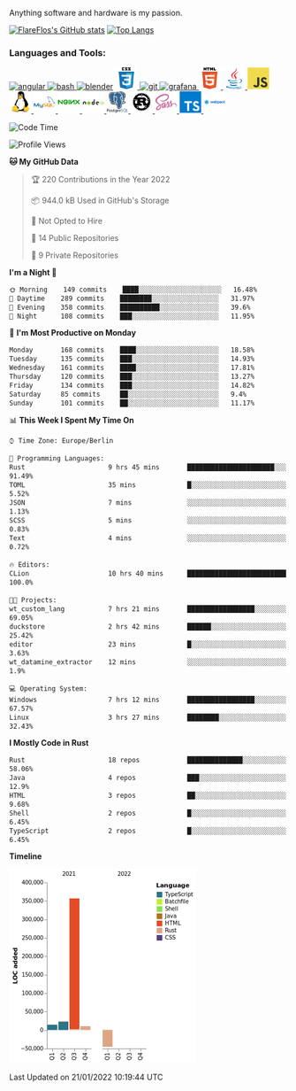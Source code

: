 Anything software and hardware is my passion.

[![FlareFlos's GitHub stats](https://github-readme-stats.vercel.app/api?username=FlareFlo&show_icons=true&theme=github_dark)](https://github.com/FlareFlo/github-readme-stats)
[![Top Langs](https://github-readme-stats.vercel.app/api/top-langs/?username=FlareFlo&langs_count=10&layout=compact&theme=github_dark)](https://github.com/FlareFlo/github-readme-stats)

<h3 align="left">Languages and Tools:</h3>
<div align="left"> 
    <a href="https://angular.io" target="_blank" rel="noreferrer"><img src="https://angular.io/assets/images/logos/angular/angular.svg" alt="angular" width="40" height="40"/> </a> 
    <a href="https://www.gnu.org/software/bash/" target="_blank" rel="noreferrer"> <img src="https://www.vectorlogo.zone/logos/gnu_bash/gnu_bash-icon.svg" alt="bash" width="40" height="40"/> </a> 
    <a href="https://www.blender.org/" target="_blank" rel="noreferrer"> <img src="https://download.blender.org/branding/community/blender_community_badge_white.svg" alt="blender" width="40" height="40"/></a> 
    <a href="https://www.w3schools.com/css/" target="_blank" rel="noreferrer"> <img src="https://raw.githubusercontent.com/devicons/devicon/master/icons/css3/css3-original-wordmark.svg" alt="css3" width="40" height="40"/> </a> 
    <a href="https://git-scm.com/" target="_blank" rel="noreferrer"> <img src="https://www.vectorlogo.zone/logos/git-scm/git-scm-icon.svg" alt="git" width="40" height="40"/> </a> 
    <a href="https://grafana.com" target="_blank" rel="noreferrer"> <img src="https://www.vectorlogo.zone/logos/grafana/grafana-icon.svg" alt="grafana" width="40" height="40"/> </a> 
    <a href="https://www.w3.org/html/" target="_blank" rel="noreferrer"> <img src="https://raw.githubusercontent.com/devicons/devicon/master/icons/html5/html5-original-wordmark.svg" alt="html5" width="40" height="40"/> </a> 
    <a href="https://www.java.com" target="_blank" rel="noreferrer"> <img src="https://raw.githubusercontent.com/devicons/devicon/master/icons/java/java-original.svg" alt="java" width="40" height="40"/> </a> 
    <a href="https://developer.mozilla.org/en-US/docs/Web/JavaScript" target="_blank" rel="noreferrer"> <img src="https://raw.githubusercontent.com/devicons/devicon/master/icons/javascript/javascript-original.svg" alt="javascript" width="40" height="40"/> </a> 
    <a href="https://www.linux.org/" target="_blank" rel="noreferrer"> <img src="https://raw.githubusercontent.com/devicons/devicon/master/icons/linux/linux-original.svg" alt="linux" width="40" height="40"/> </a> 
    <a href="https://www.mysql.com/" target="_blank" rel="noreferrer"> <img src="https://raw.githubusercontent.com/devicons/devicon/master/icons/mysql/mysql-original-wordmark.svg" alt="mysql" width="40" height="40"/> </a> 
    <a href="https://www.nginx.com" target="_blank" rel="noreferrer"> <img src="https://raw.githubusercontent.com/devicons/devicon/master/icons/nginx/nginx-original.svg" alt="nginx" width="40" height="40"/> </a> 
    <a href="https://nodejs.org" target="_blank" rel="noreferrer"> <img src="https://raw.githubusercontent.com/devicons/devicon/master/icons/nodejs/nodejs-original-wordmark.svg" alt="nodejs" width="40" height="40"/> </a> 
    <a href="https://www.postgresql.org" target="_blank" rel="noreferrer"> <img src="https://raw.githubusercontent.com/devicons/devicon/master/icons/postgresql/postgresql-original-wordmark.svg" alt="postgresql" width="40" height="40"/> </a> 
    <a href="https://www.rust-lang.org" target="_blank" rel="noreferrer"> <img src="https://raw.githubusercontent.com/devicons/devicon/master/icons/rust/rust-plain.svg" alt="rust" width="40" height="40"/> </a> 
    <a href="https://sass-lang.com" target="_blank" rel="noreferrer"> <img src="https://raw.githubusercontent.com/devicons/devicon/master/icons/sass/sass-original.svg" alt="sass" width="40" height="40"/> </a> 
    <a href="https://www.typescriptlang.org/" target="_blank" rel="noreferrer"> <img src="https://raw.githubusercontent.com/devicons/devicon/master/icons/typescript/typescript-original.svg" alt="typescript" width="40" height="40"/> </a> 
    <a href="https://webpack.js.org" target="_blank" rel="noreferrer"> <img src="https://raw.githubusercontent.com/devicons/devicon/d00d0969292a6569d45b06d3f350f463a0107b0d/icons/webpack/webpack-original-wordmark.svg" alt="webpack" width="40" height="40"/> </a> 
</div>

<!--START_SECTION:waka-->
![Code Time](http://img.shields.io/badge/Code%20Time-44%20hrs%2050%20mins-blue)

![Profile Views](http://img.shields.io/badge/Profile%20Views-0-blue)

**🐱 My GitHub Data** 

> 🏆 220 Contributions in the Year 2022
 > 
> 📦 944.0 kB Used in GitHub's Storage 
 > 
> 🚫 Not Opted to Hire
 > 
> 📜 14 Public Repositories 
 > 
> 🔑 9 Private Repositories  
 > 
**I'm a Night 🦉** 

```text
🌞 Morning    149 commits    ████░░░░░░░░░░░░░░░░░░░░░   16.48% 
🌆 Daytime    289 commits    ████████░░░░░░░░░░░░░░░░░   31.97% 
🌃 Evening    358 commits    ██████████░░░░░░░░░░░░░░░   39.6% 
🌙 Night      108 commits    ███░░░░░░░░░░░░░░░░░░░░░░   11.95%

```
📅 **I'm Most Productive on Monday** 

```text
Monday       168 commits    ████░░░░░░░░░░░░░░░░░░░░░   18.58% 
Tuesday      135 commits    ███░░░░░░░░░░░░░░░░░░░░░░   14.93% 
Wednesday    161 commits    ████░░░░░░░░░░░░░░░░░░░░░   17.81% 
Thursday     120 commits    ███░░░░░░░░░░░░░░░░░░░░░░   13.27% 
Friday       134 commits    ███░░░░░░░░░░░░░░░░░░░░░░   14.82% 
Saturday     85 commits     ██░░░░░░░░░░░░░░░░░░░░░░░   9.4% 
Sunday       101 commits    ██░░░░░░░░░░░░░░░░░░░░░░░   11.17%

```


📊 **This Week I Spent My Time On** 

```text
⌚︎ Time Zone: Europe/Berlin

💬 Programming Languages: 
Rust                     9 hrs 45 mins       ██████████████████████░░░   91.49% 
TOML                     35 mins             █░░░░░░░░░░░░░░░░░░░░░░░░   5.52% 
JSON                     7 mins              ░░░░░░░░░░░░░░░░░░░░░░░░░   1.13% 
SCSS                     5 mins              ░░░░░░░░░░░░░░░░░░░░░░░░░   0.83% 
Text                     4 mins              ░░░░░░░░░░░░░░░░░░░░░░░░░   0.72%

🔥 Editors: 
CLion                    10 hrs 40 mins      █████████████████████████   100.0%

🐱‍💻 Projects: 
wt_custom_lang           7 hrs 21 mins       █████████████████░░░░░░░░   69.05% 
duckstore                2 hrs 42 mins       ██████░░░░░░░░░░░░░░░░░░░   25.42% 
editor                   23 mins             █░░░░░░░░░░░░░░░░░░░░░░░░   3.63% 
wt_datamine_extractor    12 mins             ░░░░░░░░░░░░░░░░░░░░░░░░░   1.9%

💻 Operating System: 
Windows                  7 hrs 12 mins       █████████████████░░░░░░░░   67.57% 
Linux                    3 hrs 27 mins       ████████░░░░░░░░░░░░░░░░░   32.43%

```

**I Mostly Code in Rust** 

```text
Rust                     18 repos            ██████████████░░░░░░░░░░░   58.06% 
Java                     4 repos             ███░░░░░░░░░░░░░░░░░░░░░░   12.9% 
HTML                     3 repos             ██░░░░░░░░░░░░░░░░░░░░░░░   9.68% 
Shell                    2 repos             █░░░░░░░░░░░░░░░░░░░░░░░░   6.45% 
TypeScript               2 repos             █░░░░░░░░░░░░░░░░░░░░░░░░   6.45%

```


**Timeline**

![Chart not found](https://raw.githubusercontent.com/FlareFlo/FlareFlo/main/charts/bar_graph.png) 


 Last Updated on 21/01/2022 10:19:44 UTC
<!--END_SECTION:waka-->